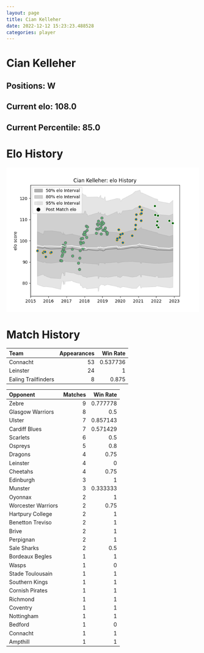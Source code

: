 ```yaml
---  
layout: page  
title: Cian Kelleher  
date: 2022-12-12 15:23:23.488528  
categories: player  
---
```

# Cian Kelleher

## Positions: W

## Current elo: 108.0

## Current Percentile: 85.0

# Elo History


![elo history](history_CianKelleher.png)
# Match History


| Team                |   Appearances |   Win Rate |
|:--------------------|--------------:|-----------:|
| Connacht            |            53 |   0.537736 |
| Leinster            |            24 |   1        |
| Ealing Trailfinders |             8 |   0.875    |

| Opponent           |   Matches |   Win Rate |
|:-------------------|----------:|-----------:|
| Zebre              |         9 |   0.777778 |
| Glasgow Warriors   |         8 |   0.5      |
| Ulster             |         7 |   0.857143 |
| Cardiff Blues      |         7 |   0.571429 |
| Scarlets           |         6 |   0.5      |
| Ospreys            |         5 |   0.8      |
| Dragons            |         4 |   0.75     |
| Leinster           |         4 |   0        |
| Cheetahs           |         4 |   0.75     |
| Edinburgh          |         3 |   1        |
| Munster            |         3 |   0.333333 |
| Oyonnax            |         2 |   1        |
| Worcester Warriors |         2 |   0.75     |
| Hartpury College   |         2 |   1        |
| Benetton Treviso   |         2 |   1        |
| Brive              |         2 |   1        |
| Perpignan          |         2 |   1        |
| Sale Sharks        |         2 |   0.5      |
| Bordeaux Begles    |         1 |   1        |
| Wasps              |         1 |   0        |
| Stade Toulousain   |         1 |   1        |
| Southern Kings     |         1 |   1        |
| Cornish Pirates    |         1 |   1        |
| Richmond           |         1 |   1        |
| Coventry           |         1 |   1        |
| Nottingham         |         1 |   1        |
| Bedford            |         1 |   0        |
| Connacht           |         1 |   1        |
| Ampthill           |         1 |   1        |